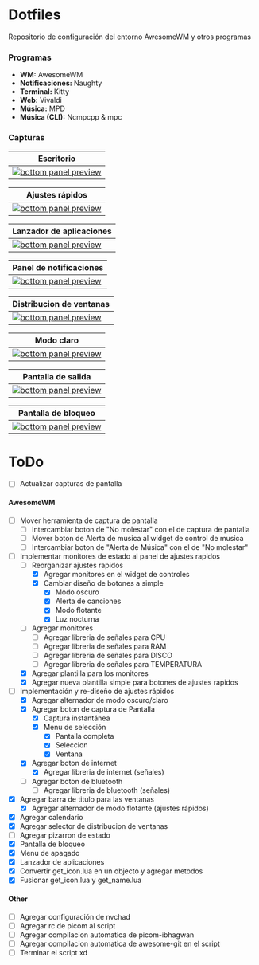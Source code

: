 # Dotfiles

Repositorio de configuración del entorno AwesomeWM y otros programas

### Programas

- **WM:** AwesomeWM
- **Notificaciones:** Naughty
- **Terminal:** Kitty
- **Web:** Vivaldi
- **Música:** MPD
- **Música (CLI):** Ncmpcpp & mpc

### Capturas

| <b>Escritorio</b>                                                                                                                               |
| ----------------------------------------------------------------------------------------------------------------------------------------------- |
| <a href="#--------"><img src="https://raw.githubusercontent.com/Lik-e/Dotfiles/main/.github/screenshots/01.png" alt="bottom panel preview"></a> |

| <b>Ajustes rápidos</b>                                                                                                                          |
| ----------------------------------------------------------------------------------------------------------------------------------------------- |
| <a href="#--------"><img src="https://raw.githubusercontent.com/Lik-e/Dotfiles/main/.github/screenshots/02.png" alt="bottom panel preview"></a> |

| <b>Lanzador de aplicaciones</b>                                                                                                                 |
| ----------------------------------------------------------------------------------------------------------------------------------------------- |
| <a href="#--------"><img src="https://raw.githubusercontent.com/Lik-e/Dotfiles/main/.github/screenshots/03.png" alt="bottom panel preview"></a> |

| <b>Panel de notificaciones</b>                                                                                                                  |
| ----------------------------------------------------------------------------------------------------------------------------------------------- |
| <a href="#--------"><img src="https://raw.githubusercontent.com/Lik-e/Dotfiles/main/.github/screenshots/04.png" alt="bottom panel preview"></a> |

| <b>Distribucion de ventanas</b>                                                                                                                 |
| ----------------------------------------------------------------------------------------------------------------------------------------------- |
| <a href="#--------"><img src="https://raw.githubusercontent.com/Lik-e/Dotfiles/main/.github/screenshots/05.png" alt="bottom panel preview"></a> |

| <b>Modo claro</b>                                                                                                                               |
| ----------------------------------------------------------------------------------------------------------------------------------------------- |
| <a href="#--------"><img src="https://raw.githubusercontent.com/Lik-e/Dotfiles/main/.github/screenshots/06.png" alt="bottom panel preview"></a> |

| <b>Pantalla de salida</b>                                                                                                                       |
| ----------------------------------------------------------------------------------------------------------------------------------------------- |
| <a href="#--------"><img src="https://raw.githubusercontent.com/Lik-e/Dotfiles/main/.github/screenshots/07.png" alt="bottom panel preview"></a> |

| <b>Pantalla de bloqueo</b>                                                                                                                      |
| ----------------------------------------------------------------------------------------------------------------------------------------------- |
| <a href="#--------"><img src="https://raw.githubusercontent.com/Lik-e/Dotfiles/main/.github/screenshots/08.png" alt="bottom panel preview"></a> |

# ToDo
- [ ] Actualizar capturas de pantalla

#### AwesomeWM

- [ ] Mover herramienta de captura de pantalla
  - [ ] Intercambiar boton de "No molestar" con el de captura de pantalla
  - [ ] Mover boton de Alerta de musica al widget de control de musica
  - [ ] Intercambiar boton de "Alerta de Música" con el de "No molestar"
- [ ] Implementar monitores de estado al panel de ajustes rapidos
  - [ ] Reorganizar ajustes rapidos
    - [X] Agregar monitores en el widget de controles
    - [X] Cambiar diseño de botones a simple
      - [X] Modo oscuro
      - [X] Alerta de canciones
      - [X] Modo flotante
      - [X] Luz nocturna
  - [ ] Agregar monitores
    - [ ] Agregar libreria de señales para CPU
    - [ ] Agregar libreria de señales para RAM
    - [ ] Agregar libreria de señales para DISCO
    - [ ] Agregar libreria de señales para TEMPERATURA
  - [X] Agregar plantilla para los monitores
  - [X] Agregar nueva plantilla simple para botones de ajustes rapidos
- [ ] Implementación y re-diseño de ajustes rápidos
  - [x] Agregar alternador de modo oscuro/claro
  - [x] Agregar boton de captura de Pantalla
    - [x] Captura instantánea
    - [x] Menu de selección
      - [x] Pantalla completa
      - [x] Seleccion
      - [x] Ventana
  - [x] Agregar boton de internet
    - [x] Agregar libreria de internet (señales)
  - [ ] Agregar boton de bluetooth
    - [ ] Agregar libreria de bluetooth (señales)
- [x] Agregar barra de titulo para las ventanas
  - [x] Agregar alternador de modo flotante (ajustes rápidos)
- [x] Agregar calendario
- [x] Agregar selector de distribucion de ventanas
- [ ] Agregar pizarron de estado
- [x] Pantalla de bloqueo
- [x] Menu de apagado
- [x] Lanzador de aplicaciones
- [x] Convertir get_icon.lua en un objecto y agregar metodos
- [x] Fusionar get_icon.lua y get_name.lua

#### Other

- [ ] Agregar configuración de nvchad
- [ ] Agregar rc de picom al script
- [ ] Agregar compilacion automatica de picom-ibhagwan
- [ ] Agregar compilacion automatica de awesome-git en el script
- [ ] Terminar el script xd
